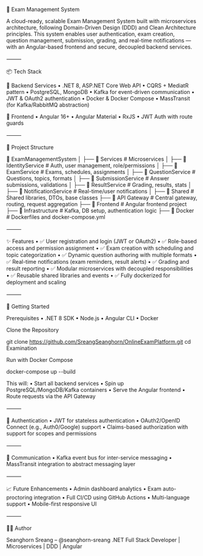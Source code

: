 
📘 Exam Management System

A cloud-ready, scalable Exam Management System built with microservices architecture, following Domain-Driven Design (DDD) and Clean Architecture principles. This system enables user authentication, exam creation, question management, submission, grading, and real-time notifications — with an Angular-based frontend and secure, decoupled backend services.

⸻

📦 Tech Stack

🔧 Backend Services
	•	.NET 8, ASP.NET Core Web API
	•	CQRS + MediatR pattern
	•	PostgreSQL, MongoDB
	•	Kafka  for event-driven communication
	•	JWT & OAuth2 authentication
	•	Docker & Docker Compose
	•	MassTransit (for Kafka/RabbitMQ abstraction)

🎨 Frontend
	•	Angular 16+
	•	Angular Material
	•	RxJS
	•	JWT Auth with route guards

⸻

🧱 Project Structure

📂 ExamManagementSystem
│
├── 📂 Services                # Microservices
│   ├── 📂 IdentityService        # Auth, user management, role/permissions
│   ├── 📂 ExamService            # Exams, schedules, assignments
│   ├── 📂 QuestionService        # Questions, topics, formats
│   ├── 📂 SubmissionService      # Answer submissions, validations
│   ├── 📂 ResultService          # Grading, results, stats
│   ├── 📂 NotificationService    # Real-time/user notifications
│
├── 📂 Shared                 # Shared libraries, DTOs, base classes
├── 📂 API Gateway            # Central gateway, routing, request aggregation
├── 📂 Frontend               # Angular frontend project
├── 📂 Infrastructure         # Kafka, DB setup, authentication logic
├── 📂 Docker                 # Dockerfiles and docker-compose.yml



⸻

✨ Features
	•	✅ User registration and login (JWT or OAuth2)
	•	✅ Role-based access and permission assignment
	•	✅ Exam creation with scheduling and topic categorization
	•	✅ Dynamic question authoring with multiple formats
	•	✅ Real-time notifications (exam reminders, result alerts)
	•	✅ Grading and result reporting
	•	✅ Modular microservices with decoupled responsibilities
	•	✅ Reusable shared libraries and events
	•	✅ Fully dockerized for deployment and scaling

⸻

🚀 Getting Started

Prerequisites
	•	.NET 8 SDK
	•	Node.js
	•	Angular CLI
	•	Docker

Clone the Repository

git clone https://github.com/SreangSeanghorn/OnlineExamPlatform.git
cd Examination

Run with Docker Compose

docker-compose up --build

This will:
	•	Start all backend services
	•	Spin up PostgreSQL/MongoDB/Kafka containers
	•	Serve the Angular frontend
	•	Route requests via the API Gateway

⸻

🔐 Authentication
	•	JWT for stateless authentication
	•	OAuth2/OpenID Connect (e.g., Auth0/Google) support
	•	Claims-based authorization with support for scopes and permissions

⸻

📨 Communication
	•	Kafka event bus for inter-service messaging
	•	MassTransit integration to abstract messaging layer

⸻

📈 Future Enhancements
	•	Admin dashboard analytics
	•	Exam auto-proctoring integration
	•	Full CI/CD using GitHub Actions
	•	Multi-language support
	•	Mobile-first responsive UI

⸻

🧑‍💻 Author

Seanghorn Sreang – @seanghorn-sreang
.NET Full Stack Developer | Microservices | DDD | Angular

